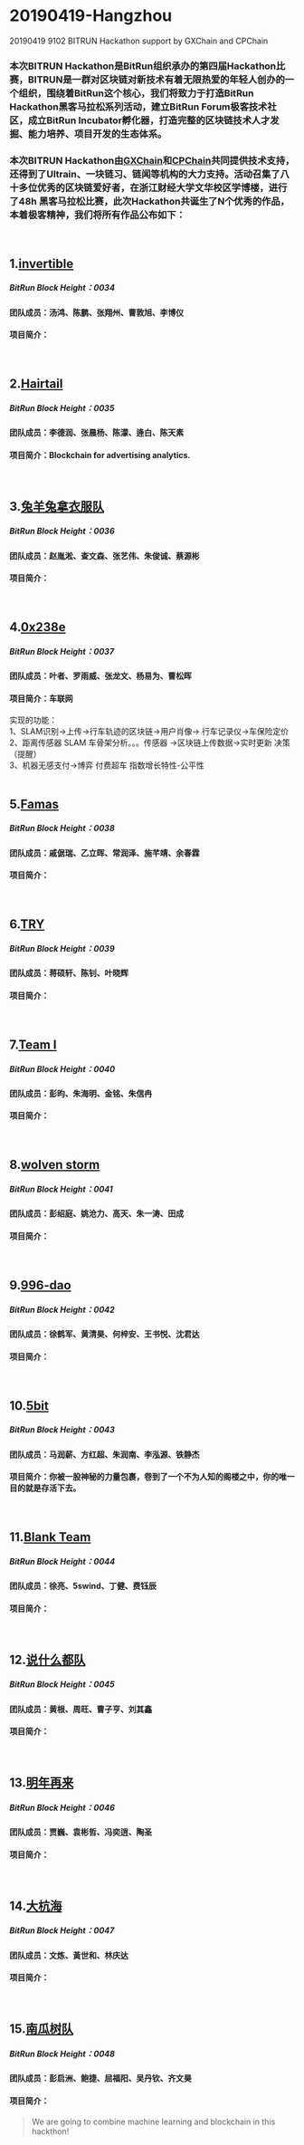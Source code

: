 # 20190419-Hangzhou
20190419  9102 BITRUN Hackathon support by GXChain and CPChain

### 本次BITRUN Hackathon是BitRun组织承办的第四届Hackathon比赛，BITRUN是一群对区块链对新技术有着无限热爱的年轻人创办的一个组织，围绕着BitRun这个核心，我们将致力于打造BitRun Hackathon黑客马拉松系列活动，建立BitRun Forum极客技术社区，成立BitRun Incubator孵化器，打造完整的区块链技术人才发掘、能力培养、项目开发的生态体系。
### 本次BITRUN Hackathon由[GXChain](https://www.gxb.io/)和[CPChain](https://www.cpchain.io/)共同提供技术支持，还得到了Ultrain、一块链习、链闻等机构的大力支持。活动召集了八十多位优秀的区块链爱好者，在浙江财经大学文华校区学博楼，进行了48h 黑客马拉松比赛，此次Hackathon共诞生了N个优秀的作品，本着极客精神，我们将所有作品公布如下：
<Br/>

## 1.[invertible](https://github.com/dremofly/bitrun9102_invertible) 
##### BitRun Block Height：0034
#### 团队成员：汤鸿、陈鹏、张翔州、曹敦旭、李博仪
#### 项目简介：
<Br/>

## 2.[Hairtail](https://github.com/Tundriolaxy/Hairtail) 
##### BitRun Block Height：0035
#### 团队成员：李德润、张晨杨、陈濛、逄白、陈天素
#### 项目简介：Blockchain for advertising analytics.
<Br/>

## 3.[兔羊兔拿衣服队](https://github.com/too-yang/BitRun-AutoCorectorIDE) 
##### BitRun Block Height：0036
#### 团队成员：赵胤淞、查文森、张艺伟、朱俊诚、蔡源彬
#### 项目简介：
<Br/>

## 4.[0x238e](https://github.com/0x238e/Vchain) 
##### BitRun Block Height：0037
#### 团队成员：叶者、罗雨威、张龙文、杨易为、曹松晖
#### 项目简介：车联网
实现的功能：<Br/>
1、SLAM识别->上传->行车轨迹的区块链->用户肖像-> 行车记录仪->车保险定价 <Br/>
2、距离传感器 SLAM 车骨架分析。。。传感器 ->区块链上传数据->实时更新 决策（提醒） <Br/>
3、机器无感支付->博弈 付费超车 指数增长特性-公平性 <Br/>
<Br/>

## 5.[Famas](https://github.com/AndyQi777/Bitrun-Hackathon-Famas.git) 
##### BitRun Block Height：0038
#### 团队成员：戚倨瑞、乙立晖、常润泽、施芊靖、余春霖
#### 项目简介：
<Br/>

## 6.[TRY](https://github.com/jiangshuoxuan/jsx) 
##### BitRun Block Height：0039
#### 团队成员：蒋硕轩、陈钊、叶晓辉
#### 项目简介：
<Br/>

## 7.[Team I](https://github.com/JohnnyPeng18/BitRunHackathon2019) 
##### BitRun Block Height：0040
#### 团队成员：彭昀、朱海明、金铭、朱信冉
#### 项目简介：
<Br/>

## 8.[wolven storm](https://github.com/wolven-storm-shtu/winds) 
##### BitRun Block Height：0041
#### 团队成员：彭绍庭、姚沧力、高天、朱一涛、田成
#### 项目简介：
<Br/>

## 9.[996-dao](https://github.com/996-dao) 
##### BitRun Block Height：0042
#### 团队成员：徐鹤军、黄清昊、何梓安、王书悦、沈君达
#### 项目简介：
<Br/>

## 10.[5bit](https://github.com/9102hackathon/5bit) 
##### BitRun Block Height：0043
#### 团队成员：马润薪、方红超、朱润南、李泓源、铁静杰
#### 项目简介：你被一股神秘的力量包裹，卷到了一个不为人知的阁楼之中，你的唯一目的就是存活下去。
<Br/>

## 11.[Blank Team](https://github.com/COAOX/BlankT) 
##### BitRun Block Height：0044
#### 团队成员：徐亮、5swind、丁健、费钰辰
#### 项目简介：
<Br/>

## 12.[说什么都队](https://github.com/ustcgxchain2048/jianghuzaijian) 
##### BitRun Block Height：0045
#### 团队成员：黄根、周旺、曹子亨、刘其鑫
#### 项目简介：
<Br/>

## 13.[明年再来](https://github.com/Yuan-hay/CBNY/blob/master/README.md) 
##### BitRun Block Height：0046
#### 团队成员：贾巍、袁彬哲、冯奕逍、陶圣
#### 项目简介：
<Br/>

## 14.[大杭海](https://github.com/linqd1/Dahanghai) 
##### BitRun Block Height：0047
#### 团队成员：文炼、黃世和、林庆达
#### 项目简介：
<Br/>

## 15.[南瓜树队](https://github.com/bbjbbjbbj/Pumpkin-Tree) 
##### BitRun Block Height：0048
#### 团队成员：彭启洲、鲍捷、屈福阳、吴丹钦、齐文昊
#### 项目简介：
> We are going to combine machine learning and blockchain in this hackthon!
<Br/>
